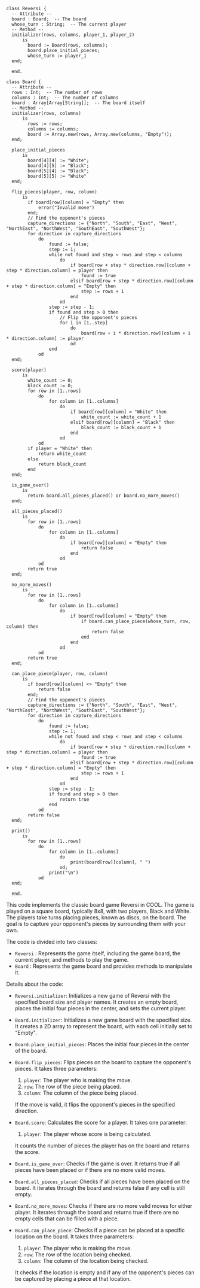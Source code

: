 ```cool
class Reversi {
  -- Attribute --
  board : Board;  -- The board
  whose_turn : String;  -- The current player
  -- Method --
  initializer(rows, columns, player_1, player_2)
      is
        board := Board(rows, columns);
        board.place_initial_pieces;
        whose_turn := player_1
  end;

  end.

class Board {
  -- Attribute --
  rows : Int;  -- The number of rows
  columns : Int;  -- The number of columns
  board : Array[Array[String]];  -- The board itself
  -- Method --
  initializer(rows, columns)
      is
        rows := rows;
        columns := columns;
        board := Array.new(rows, Array.new(columns, "Empty"));
  end;

  place_initial_pieces
      is
        board[4][4] := "White";
        board[4][5] := "Black";
        board[5][4] := "Black";
        board[5][5] := "White"
  end;

  flip_pieces(player, row, column)
      is
        if board[row][column] = "Empty" then
            error("Invalid move")
        end;
        // Find the opponent's pieces
        capture_directions := {"North", "South", "East", "West", "NorthEast", "NorthWest", "SouthEast", "SouthWest"};
        for direction in capture_directions
            do
                found := false;
                step := 1;
                while not found and step < rows and step < columns
                    do
                        if board[row + step * direction.row][column + step * direction.column] = player then
                            found := true
                        elsif board[row + step * direction.row][column + step * direction.column] = "Empty" then
                            step := rows + 1
                        end
                    od
                step := step - 1;
                if found and step > 0 then
                    // Flip the opponent's pieces
                    for i in [1..step]
                        do
                            board[row + i * direction.row][column + i * direction.column] := player
                        od
                end
            od
  end;

  score(player)
      is
        white_count := 0;
        black_count := 0;
        for row in [1..rows]
            do
                for column in [1..columns]
                    do
                        if board[row][column] = "White" then
                            white_count := white_count + 1
                        elsif board[row][column] = "Black" then
                            black_count := black_count + 1
                        end
                    od
            od
        if player = "White" then
            return white_count
        else
            return black_count
        end
  end;

  is_game_over()
      is
        return board.all_pieces_placed() or board.no_more_moves()
  end;

  all_pieces_placed()
      is
        for row in [1..rows]
            do
                for column in [1..columns]
                    do
                        if board[row][column] = "Empty" then
                            return false
                        end
                    od
            od
        return true
  end;

  no_more_moves()
      is
        for row in [1..rows]
            do
                for column in [1..columns]
                    do
                        if board[row][column] = "Empty" then
                            if board.can_place_piece(whose_turn, row, column) then
                                return false
                            end
                        end
                    od
            od
        return true
  end;

  can_place_piece(player, row, column)
      is
        if board[row][column] <> "Empty" then
            return false
        end;
        // Find the opponent's pieces
        capture_directions := {"North", "South", "East", "West", "NorthEast", "NorthWest", "SouthEast", "SouthWest"};
        for direction in capture_directions
            do
                found := false;
                step := 1;
                while not found and step < rows and step < columns
                    do
                        if board[row + step * direction.row][column + step * direction.column] = player then
                            found := true
                        elsif board[row + step * direction.row][column + step * direction.column] = "Empty" then
                            step := rows + 1
                        end
                    od
                step := step - 1;
                if found and step > 0 then
                    return true
                end
            od
        return false
  end;

  print()
      is
        for row in [1..rows]
            do
                for column in [1..columns]
                    do
                        print(board[row][column], " ")
                    od;
                print("\n")
            od
  end;

  end.
```

This code implements the classic board game Reversi in COOL. The game is played on a square board, typically 8x8, with two players, Black and White. The players take turns placing pieces, known as discs, on the board. The goal is to capture your opponent's pieces by surrounding them with your own.

The code is divided into two classes:
- `Reversi` : Represents the game itself, including the game board, the current player, and methods to play the game.
- `Board` : Represents the game board and provides methods to manipulate it.

Details about the code:

- `Reversi.initializer`: Initializes a new game of Reversi with the specified board size and player names. It creates an empty board, places the initial four pieces in the center, and sets the current player.

- `Board.initializer`: Initializes a new game board with the specified size. It creates a 2D array to represent the board, with each cell initially set to "Empty".

- `Board.place_initial_pieces`: Places the initial four pieces in the center of the board.

- `Board.flip_pieces`: Flips pieces on the board to capture the opponent's pieces. It takes three parameters:

  1. `player`: The player who is making the move.
  2. `row`: The row of the piece being placed.
  3. `column`: The column of the piece being placed.

  If the move is valid, it flips the opponent's pieces in the specified direction.

- `Board.score`: Calculates the score for a player. It takes one parameter:

  1. `player`: The player whose score is being calculated.

  It counts the number of pieces the player has on the board and returns the score.

- `Board.is_game_over`: Checks if the game is over. It returns true if all pieces have been placed or if there are no more valid moves.

- `Board.all_pieces_placed`: Checks if all pieces have been placed on the board. It iterates through the board and returns false if any cell is still empty.

- `Board.no_more_moves`: Checks if there are no more valid moves for either player. It iterates through the board and returns true if there are no empty cells that can be filled with a piece.

- `Board.can_place_piece`: Checks if a piece can be placed at a specific location on the board. It takes three parameters:

  1. `player`: The player who is making the move.
  2. `row`: The row of the location being checked.
  3. `column`: The column of the location being checked.

  It checks if the location is empty and if any of the opponent's pieces can be captured by placing a piece at that location.